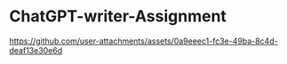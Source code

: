 # ChatGPT-writer-Assignment

https://github.com/user-attachments/assets/0a9eeec1-fc3e-49ba-8c4d-deaf13e30e6d

